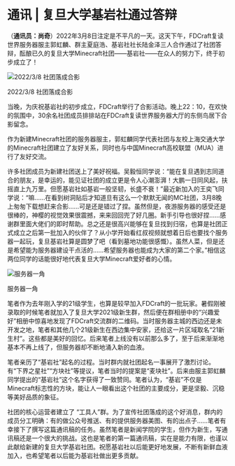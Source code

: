 # 通讯 | 复旦大学基岩社通过答辩

（**通讯员：尚奇**）2022年3月8日注定是不平凡的一天。这天下午，FDCraft复读世界服务器服主郭虹麟、群主夏庭浩、基岩社社长陆金泽三人合作通过了社团答辩，酝酿已久的复旦大学Minecraft社团——基岩社——在众人的努力下，终于初步成立了！

![2022/3/8 社团落成合影](/img_old/482017EB4CCD40D894AB766867409E86.webp)

<div class="desc">2022/3/8 社团落成合影</div>

当晚，为庆祝基岩社的初步成立，FDCraft举行了合影活动。晚上22：10，在欢快的氛围中，30余名社团成员排排站在FDCraft复读世界服务器大厅的东侧鸟居下合影留念。

作为新建Minecraft社团的服务器服主，郭虹麟同学代表社团与友校上海交通大学的Minecraft社团建立了友好关系，同时也与中国Minecraft高校联盟（MUA）进行了友好交流。

许多社团成员为新建社团送上了美好祝福。吴毅恒同学说：“能在复旦遇到志同道合的朋友，是幸运的，能见证社团的成立更是令人心潮澎湃！大鹏一日同风起，扶摇直上九万里。但愿基岩社如基岩一般坚韧，长盛不衰！”最近新加入的王奕飞同学说：“嘛……在看到树洞贴后才知道旦有这么一个默默无闻的MC社团，3月8晚上匆匆下载想赶来合影……可是还是错过了捏。虽然但是，夜游服务器的感受还是很棒的，神樱的视觉效果很震撼，来来回回兜了好几圈。新手引导也很好捏……感谢群里面大佬们的即时帮助。总之还是很高兴能够在复旦找到归宿，也算是社团正式成立之后第一批加入的伙伴了？从小学开始看红叔视频就想着日后也要找个服务器一起玩，复旦基岩社算是圆梦了吧（看到墓地功能很感慨）。虽然人菜，但是还是希望能为服务器建设干点活的……希望服务器也能成为大家的第二个家。”相信这两位同学的话能很好地代表复旦大学Minecraft爱好者的心情。

![服务器一角](/img_old/EEE7A1DBFD864FF89C443AC7B3CB8ADB.webp)

<div class="desc">服务器一角</div>

笔者作为去年刚入学的21级学生，也算是较早加入FDCraft的一批玩家。暑假刚被录取的时候笔者就加入了复旦大学2021级新生群，然后便在群相册中的“兴趣爱好”相册中惊喜地发现了FDCraft交流群的二维码。当时服务器主城的西边还是未开发之地，笔者和其他几个21级新生在西边集中安家，还给这一片区域取名“21新生村”。这些都是美好的回忆。后来笔者上线没有以前那么多了，至于后来渐渐地基本不再上线了，但服务器却不断地涌入新的血液。

笔者亲历了“基岩社”起名的过程。当时群内就社团起名一事展开了激烈讨论。有“下界之星社”“方块社”等提议，笔者当时的提案是“麦块社”。后来由服主郭虹麟同学提出的“基岩社”这个名字获得了一致赞同。笔者认为，“基岩”不仅是Minecraft标志性的方块，能让人一眼看出这个社团的主要成分，更是坚毅、沉稳等美好品质的象征。

社团的核心运营者建立了 “工具人”群。为了宣传社团落成的这个好消息，群内的成员分工明确：有的做公众号推送、有的提供服务器美图、有的出点子……笔者有幸接下了撰写这篇通讯稿的任务。虽然笔者是新闻学院的学生，但作为新生，写通讯稿还是一个很大的挑战。这也是笔者的第一篇通讯稿，实在是能力有限，也谨以此献给新建的复旦大学基岩社团。祝愿基岩社以后能更好地发展，不断有新鲜血液加入，也希望笔者以后能为基岩社做出更多贡献。
